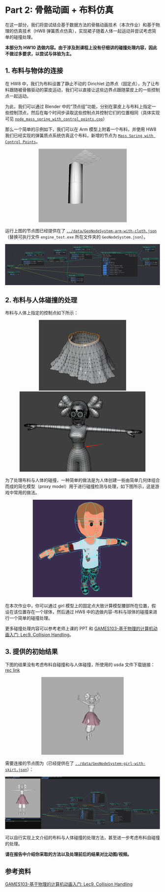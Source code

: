 # Part 2: 骨骼动画 + 布料仿真

在这一部分，我们将尝试结合基于数据方法的骨骼动画技术（本次作业）和基于物理的仿真技术（HW8 弹簧质点仿真），实现裙子随着人体一起运动并尝试考虑简单的碰撞处理。

**本部分为 HW10 选做内容。由于涉及到课程上没有仔细讲的碰撞处理内容，因此不做过多要求，以尝试与体验为主。**

## 1. 布料与物体的连接

在 HW8 中，我们为布料设置了静止不动的 Dirichlet 边界点（固定点），为了让布料跟随被骨骼驱动的蒙皮运动，我们可以直接让这些边界点跟随蒙皮上的一些控制点一起运动。

为此，我们可以通过 Blender 中的“顶点组”功能，分别在蒙皮上与布料上指定一些控制顶点，然后在每个时间步读取这些控制点并控制它们的位置相同（具体实现可见 [`node_mass_spring_with_control_points.cpp`](../../../Framework3D/source/nodes/nodes/geometry/node_mass_spring_with_control_points.cpp)）

那么一个简单的示例如下，我们可以在 Arm 模型上附着一个布料，并使用 HW8 我们已经实现的弹簧质点系统仿真这个布料，新增的节点为 [`Mass Spring with Control Points`](../../../Framework3D/source/nodes/nodes/geometry/node_mass_spring_with_control_points.cpp)。

<div  align="center">    
 <img src="../images/arm-with-cloth.gif" style="zoom:70%" />
</div>

运行上图的节点图已经提供在了 [`../data/GeoNodeSystem-arm-with-cloth.json`](../data/GeoNodeSystem-arm-with-cloth.json)（替换可执行文件 `engine_test.exe` 所在文件夹的 `GeoNodeSystem.json`）。


<div  align="center">    
 <img src="../images/node-arm-with-cloth.png" style="zoom:70%" />
</div>



## 2. 布料与人体碰撞的处理 

布料与人体上指定的控制点如下所示：

<div  align="center">    
 <img src="../images/skirt-fixed-points.png" style="zoom:40%" />
</div>

<div  align="center">    
 <img src="../images/girl-fixed-points.png" style="zoom:40%" />
</div>


为了处理布料与人体的碰撞，一种简单的做法是为人体创建一些由简单几何体组合而成的简化模型（proxy model）用于进行碰撞检测与处理，如下图所示，这是游戏中常用的做法。

<div  align="center">    
 <img src="../images/collider.png" style="zoom:40%" />
</div>

在本次作业中，你可以通过 girl 模型上的固定点大致计算模型腰部所在位置，假设在该位置存在一个球体，然后通过 HW8 中的选做内容-布料与球体的碰撞来进行一个简单的碰撞处理。

更多碰撞处理内容可以参考老师上课的 PPT 和 [GAMES103-基于物理的计算机动画入门: Lec9. Collision Handling](https://www.bilibili.com/video/BV12Q4y1S73g/?p=9&share_source=copy_web&vd_source=19d965dd50171e7e3327ff6e149567c2)。

## 3. 提供的初始结果

下图的结果没有考虑布料自碰撞和与人体碰撞，所使用的 usda 文件下载链接：[rec link](https://rec.ustc.edu.cn/share/e3bbfa90-1525-11ef-86c4-b5a47b81827a)

<div  align="center">    
 <img src="../images/girl-with-cloth-intersect.gif" style="zoom:70%" />
</div>

需要连接的节点图为（已经提供在了 [`../data/GeoNodeSystem-girl-with-skirt.json`](../data/GeoNodeSystem-girl-with-skirt.json)）：

<div  align="center">    
 <img src="../images/node-girl-with-skirt.png" style="zoom:70%" />
</div>

可以自行实现上文介绍的布料与人体碰撞的处理方法，甚至进一步考虑布料自碰撞的处理。

**请在报告中介绍你采取的方法以及处理前后的结果对比动图/视频。**

## 参考资料
[GAMES103-基于物理的计算机动画入门: Lec9. Collision Handling](https://www.bilibili.com/video/BV12Q4y1S73g/?p=9&share_source=copy_web&vd_source=19d965dd50171e7e3327ff6e149567c2)